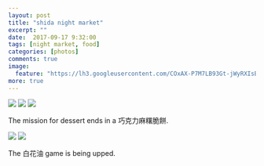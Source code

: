 ```yaml
---
layout: post
title: "shida night market"
excerpt: ""
date:  2017-09-17 9:32:00
tags: [night market, food]
categories: [photos]
comments: true
image:
  feature: "https://lh3.googleusercontent.com/COxAX-P7M7LB93Gt-jWyRXIsBjJcH-edboFDQFkkgxDK1ls5BOHEJTINllz_1WzI4O5eiFI8xAQVY7OfEcHjf_D877Sb9TuDUB5YNeKeNM0nUvtc8et9C4KWW9GoE8Hh0g7QMbIRFhXIFCdTUKXKPO7za9vgTjkvSvNQSbvnAv4fkpXGWMJzDtw6hMZ-yCUEg-IE5XtAP1NxnSYo70n9ILMZ7r7Sy4Gh8VdbPYDZeaY6Zuy5ydj699IDnzrjZwgIJLcnwgZxMG9ICkiNTZ_9PUlKyeBwDMJTWFZxbkzBISZnaYrTFm7FHbzb_1EHopVLOEhv2DIttnwFz2pISPPmqNKE6UJCAkY9GVk9ifMJCYEe3jTZ3w1kaNvYjrn-5Fz2zb3ctWzR4oveKGzCQHUjniZMrFfP3H0MOahz1-vKUCTITWkYEZrkbTuv0pn5-NHEjNnSLHCaI-XR09EXWXvA1xDiREghU5lI-_J-6MaTHKg5CT6jDF0xv-kTH2mniY5qmkG1AKZXlRFe47HYm1CgcI4WNhVIH1E5CpWG_VAmjuv9TPZslu_zwSeg9JVC7CJvjaYAjV4dnd1XZ6kOWBG1_rUmSKwrvpaw-3rt8Qm0qlqNB2mDHLxsJAnyYr98MJ0ACQZzBI8q_Avk_IUzkt0AHTWIOHLoAXB_LD0=w1524-h1018-no"
more: true
---
```


<img src="https://lh3.googleusercontent.com/-GjIISOvb55uG_o2CDdaWrJtJlgVR7prV16Nazg05azxFjNTehPShdwRJ9-wx0gTYDgvest3Ndup8W_Cb7QFPnGftxANL6D4WdQf1suRHdvR8pBAGK3TsJ2bd6O-2PUaAr34uKFi6I-UYvUDS3E98b-MQna_AtqZRqho2qypNw-EIN7TEjwnPj6NdF1U1u3Q7G47KRkahBvyDf4mEMCRt-b8e_5Y3d01Sm8DDJ9cmlDIMCTiYhV8LnZUD2jVnmBUMWvsDHIOuOUHye-AxOYN-v7nQ-Ja9NeA5gAc7XlmStvTEe--NeegNf0BvxuO2oQLRbSulLH41j8omJTcX0NwQ49WzToNfSSzazL87H1Yqn5f8-8lhYHHM4BN8ywlDHJHa9e1skgHZ5e15pWgNRX9p2Pk9HLAwNMA_jprRDPhCaWCrfd2pWD-ALCy-fyhKPLoH-l77gCDbsi7-dkV4LrOQwb6jLVwcxeA5MXrsvAhVVMUNGbfJBfRQyljd_vzep-8Ytz-PFrhyJ47RUvEC1qqV5CuR3pKI4oF5xYma1Hrylyz3GfS3MiuwZuKt4pj04KIGtCtvSFjNYvY9HK6zhZuQ6I6aGeKQLqHZQk_TkB-vAMqxAte-qoSjA_8KwrSXeYTpicSvMvVPcd6jOHpYED9nGa5uH8XsEvvc48=w714-h477-no">

<img src="https://lh3.googleusercontent.com/PdNn-MMVQkd3xYG069-GC4OOQ5ZRTApLz5jXR6N9F4tCQO-3fapb1B1DplPZHTvlNwzlj6zBRIwSXs0Ahfx9gPGpaKW7X87QJxfISBJ4JMJkiBZFSNAl61DWWOAv8wkFamXntQKiArnk59Kwzh2upjjh6gI41tRTGj21eGK_2KjaZTodj9SVMnAkCuH8nZ7mFaINEBERpTe--hpWHFVJluSY1JliCV0a4mkRMtsabJnXTOMYeaI40WXcZ8dqOGJlLqgb9LQEPvQfxpGoSzNWR9q57fV6vIHonvBReeI3OyBp09vGK1JE5c5cFZwba1sYnHfPajjsz4gYhpaOufXT80Krc8wttxxefrdyOfs6-fnpePa-WkXrF1e4eONOGSxp0O-vDn0OHequaefJvrt0sgncUM6nnKqM1bis_4TohQyNFkWtKgCGUtBLicstHhziHGznTX-pXAH9cDZv45FIPUleh4mSzZxftKqDCo2UmqZTumsL0CJieDkap94ptlKnlyhzTKKE001-S-YqSZTrCBY5j-Xl6Um_Jv77zJ4MC1ilVAQPYNrXOldxLG_CoTya5Y-8ixExBRwwBtXvOylCa6aUCO-mS2vwrlwkhNha1KR6KKXd7wOtzDwx0FTKMJjSAvRb8w5HCiSujrPBCtgjctAm58hSn4K1dAk=w1524-h1018-no">

<img src="https://lh3.googleusercontent.com/aeJ311t9D8IH_IgEI684ASoFdw7wm5xeUxqwb_MamC4DisDdml5lIm6O3IigbSbVF5053dxG4UdASuAY3allAICKDPjMdC45wK3a111F8BuvVeNz-nSmeLrdhftRs4JrjTM6s62zF0E4hMiTWwHr8XDiiFLkT5grtLGvr87pCfQwJiH-33nvYXfs9GJNDJPkAuVPqWfCKV-yJfASrFvSxgmdav4OFhDZJA7j28cQZMu4my0vrzWLgcf5fTlgzW5IVL7NLjx3EYEr1-gl2m1o-APrOeH1nxiCzmi_nGj479pERGwJlx8n8TsggP5PCdSCqLUOrpCzxeLKhkR2U3u9hwbTE8U_8xYDPgIZqBYl_LuRol68jLiwv-kTSvtbYjrUfiLJwZpOERt6rvANy1HTKpY1kmP-Gd-IAI9W5x8-fFut3hTIvpXBRd4g6z4SBMLMUIzm_Es4TPMvncveFKVYLQI3e5mxlhn-vBHD8FONhJa5-gqA6iAMv9YaapbHXOm0cZlsBO6Ymjdf-4l0t2Nx4OwqP_gNfzB12KBbw6qAlH9HvUazQJssWvUY5eKYCTit4XPxXbzFZQaFkYVwk9d0I7PvU_vH1Xbl7XW73DuY8EqM5BM6hHYJbzahaUCg_TEjw4yVbwPvfTp3cHt5J6mefmWIPOvLsejQMCw=w1524-h1018-no">

The mission for dessert ends in a 巧克力麻糬脆餅.

<img src="https://lh3.googleusercontent.com/HNAUyY8zQEIIWGgH6g1b-izmsY6vSAMP4lWrFtAPAhGiVn474PBUaj_ogySJXa_HOsrmDYXY4Ft8zgnCHLe_PBPbSbPhFjb1tF8ekoBdNACLdvCRsxiwCAdO3h8Y67MA_3TgUXsfP0obMJrD9b4G-eb8XTHUoFXqcUBvzsV3O4uaQsxUQZr3TGUlWNo0Pda32qj5719icxfu2GQ42chMxr6Za1saEgNnmJNCk56LOIMIWwgMK8UyELqGuLel0OPdQOBDr68e_-ms1VB4ja-3KKZrhYbf8wkqvCGvuEuKtSyFCE8Pov_PT-noZHzqYx_WSc1-uYxo9aPRKkPY8tZX3eWUcgzh7khWduOiPiGjwaPDBg_mSZ4QPlV3JtfXwxe3gKspI51xKHzClss-992TK_WvtsfwhABPBdhjN2aC9kOvg3XhF9qylbtF941Z02sd1UNuqnvxz-fu6lyKbnrvPvQvBxlZQk6OQHAIg240wV3mHLwx-FCtVWN7gg-nL9xE_BVocXn8OV40echenVpSKP2lqoQIYq02qlewoDRAc7t-qOBmLz7-HiEzGsdbdrFgLKU-d4dd990yRvPanh74hRsbUrrhw1NYFCIUOFhHw3J7YkZTzIFWFfK7pZgtq6YzqYPnOwiZM5frREh107G_IBONRweT3y1FCPU=w714-h477-no">

<img src="https://lh3.googleusercontent.com/u1-IQ2zc2uk7TrUQuFp4GGgu92qs0rydoPMJNQdCtaYZYWQtnA_kniGR-e6_UAdVM3_nxGeHNlIqvlIYqvxBZFIZHSCf7eWYr7m5AMSUsk9ZiV-yv1uFl9Sivj0LpV7_CBzQj3jPzw-bI4KB0MT6EXP7mhNVLVewfe6ADaTyQVSS53-9QjWAXsDWe0cvGmtSknkhKDRNUt4G2dYP5jJJBwe03mTOp9Gtimj_L45YguyTiMizxwMRROa9ipf5f6gFF_WN9CTBUEQMRdDOTDAZMH3_2stzGp-5l9hJ10FIo0X6sAsCvlca5BwwBDAZ8Wh4S__U6un_glp-3Ktu_quQzxwpMkycNO2b1TGylpgMzheZ2cTWD7SrSdlgNCE0mEOlYbibQrTQRrLddDZSFtuhqMYephyXXLcHKXJaBDOWfEp8pEPkZboPzZbDQ7AMnWvKeoCaOKOBvvh-4TiQIbruZazJdD1qD3ytfEFSmhbv_ycYvUHdFGEHWLOHUfWFHbyfpoHlUYfGuBbYv4KgN37UWQiptJSxM4KNKGoexOarXe0k_iPW-nj0bCrZXWNffRkgpA9y0MZ5lwYVwZXqkMS7dKS3vykQ38KwY0lA6bW7cF0qyFrohV3I554KwnPyCZ128ZcJUZdrc1-HpWGA-gVL7JhLRJoM7y0lR7w=w1524-h1018-no">

The 白花油 game is being upped.
